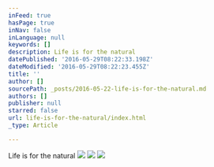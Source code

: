 ```yaml
---
inFeed: true
hasPage: true
inNav: false
inLanguage: null
keywords: []
description: Life is for the natural
datePublished: '2016-05-29T08:22:33.198Z'
dateModified: '2016-05-29T08:22:23.455Z'
title: ''
author: []
sourcePath: _posts/2016-05-22-life-is-for-the-natural.md
authors: []
publisher: null
starred: false
url: life-is-for-the-natural/index.html
_type: Article

---
```

Life is for the natural
![](https://the-grid-user-content.s3-us-west-2.amazonaws.com/8582a16d-3634-4e6e-aab1-0ed6f6b4466e.jpg)
![](https://the-grid-user-content.s3-us-west-2.amazonaws.com/27f461f7-fa4c-4807-98d1-45cc9eddb919.jpg)
![](https://the-grid-user-content.s3-us-west-2.amazonaws.com/b250e85b-dae3-4c5b-88fb-4f34d1995629.jpg)